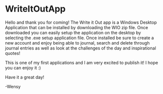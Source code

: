 # WriteItOutApp

Hello and thank you for coming! 
The Write it Out app is a Windows Desktop Application that can be installed by downloading the WIO zip file. Once downloaded you can easily setup the application on the desktop by 
selecting the .exe setup application file. Once installed be sure to create a new account and enjoy being able to journal, search and delete through journal entries as well as 
look at the challenges of the day and inspirational quotes! 

This is one of my first applications and I am very excited to publish it! I hope you can enjoy it :) 

Have it a great day! 

-Wensy 
